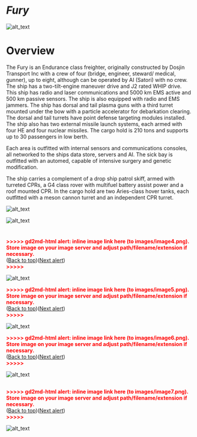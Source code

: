 # _Fury_

![alt_text](https://drive.google.com/uc?id=1KdZhyffjwGp32Ay8_TsjZTftb4v0g5m1 "Fury in orbit")

# Overview
The Fury is an Endurance class freighter, originally constructed by Dosjin Transport Inc with a crew of four (bridge, engineer, steward/ medical, gunner), up to eight, although can be operated by AI (Satori) with no crew. The ship has a two-tilt-engine maneuver drive and J2 rated WHIP drive. This ship has radio and laser communications and 5000 km EMS active and 500 km passive sensors. The ship is also equipped with radio and EMS jammers. The ship has dorsal and tail plasma guns with a third turret mounted under the bow with a particle accelerator for debarkation clearing. The dorsal and tail turrets have point defense targeting modules installed. The ship also has two external missile launch systems, each armed with four HE and four nuclear missiles. The cargo hold is 210 tons and supports up to 30 passengers in low berth.

Each area is outfitted with internal sensors and communications consoles, all networked to the ships data store, servers and AI. The sick bay is outfitted with an automed, capable of intensive surgery and genetic modification. 

The ship carries a complement of a drop ship patrol skiff, armed with turreted CPRs, a G4 class rover with multifuel battery assist power and a roof mounted CPR. In the cargo hold are two Aries-class hover tanks, each outfitted with a meson cannon turret and an independent CPR turret.


![alt_text](https://drive.google.com/uc?id=1Kdq4nqW6AieBcuomAnLza5YC9-tPb4Uv "Fury in orbit from behind")



![alt_text](https://drive.google.com/uc?id=1KiB5G1kXvUI_jcEkn7eBBoLfi5wybDqI "Fury's complement")



# 

<p id="gdcalert4" ><span style="color: red; font-weight: bold">>>>>>  gd2md-html alert: inline image link here (to images/image4.png). Store image on your image server and adjust path/filename/extension if necessary. </span><br>(<a href="#">Back to top</a>)(<a href="#gdcalert5">Next alert</a>)<br><span style="color: red; font-weight: bold">>>>>> </span></p>


![alt_text](images/image4.png "image_tooltip")




<p id="gdcalert5" ><span style="color: red; font-weight: bold">>>>>>  gd2md-html alert: inline image link here (to images/image5.png). Store image on your image server and adjust path/filename/extension if necessary. </span><br>(<a href="#">Back to top</a>)(<a href="#gdcalert6">Next alert</a>)<br><span style="color: red; font-weight: bold">>>>>> </span></p>


![alt_text](images/image5.png "image_tooltip")




<p id="gdcalert6" ><span style="color: red; font-weight: bold">>>>>>  gd2md-html alert: inline image link here (to images/image6.png). Store image on your image server and adjust path/filename/extension if necessary. </span><br>(<a href="#">Back to top</a>)(<a href="#gdcalert7">Next alert</a>)<br><span style="color: red; font-weight: bold">>>>>> </span></p>


![alt_text](images/image6.png "image_tooltip")



## 

<p id="gdcalert7" ><span style="color: red; font-weight: bold">>>>>>  gd2md-html alert: inline image link here (to images/image7.png). Store image on your image server and adjust path/filename/extension if necessary. </span><br>(<a href="#">Back to top</a>)(<a href="#gdcalert8">Next alert</a>)<br><span style="color: red; font-weight: bold">>>>>> </span></p>


![alt_text](images/image7.png "image_tooltip")

